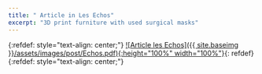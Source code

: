 ```yaml
---
title: " Article in Les Echos"
excerpt: "3D print furniture with used surgical masks"
---
```




{:refdef: style="text-align: center;"}
<a href="https://www.lesechos.fr/pme-regions/innovateurs/imprimer-du-mobilier-en-3d-avec-des-bouchons-ou-des-masques-usages-1309883">![Article les Echos]({{ site.baseimg }}/assets/images/post/Echos.pdf){:height="100%" width="100%"}</a>{: refdef}{:refdef: style="text-align: center;"}
